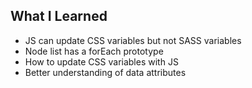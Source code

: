 ## What I Learned

- JS can update CSS variables but not SASS variables
- Node list has a forEach prototype
- How to update CSS variables with JS
- Better understanding of data attributes